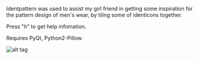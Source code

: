 
Identpattern was used to assist my girl friend in getting some inspiration for the pattern design of men's wear, by tiling some of identicons together.

Press "h" to get help infomation.

Requires PyQt, Python2-Pillow.

![alt tag](https://raw.github.com/sharpevo/identpattern/master/screenshot.jpg)
